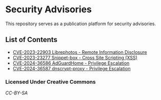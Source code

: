 # Security Advisories

This repository serves as a publication platform for security advisories.

## List of Contents
- [CVE-2023-22903 Librephotos - Remote Information Disclosure](https://raw.githubusercontent.com/go-compile/security-advisories/master/CVE-2023-22903.pdf)
- [CVE-2023-23277 Snippet-box - Cross Site Scripting (XSS)](https://raw.githubusercontent.com/go-compile/security-advisories/master/CVE-2023-23277.pdf)
- [CVE-2024-36586 AdGuardHome - Privilege Escalation](https://raw.githubusercontent.com/go-compile/security-advisories/master/CVE-2024-36586.pdf)
- [CVE-2024-36587 dnscrypt-proxy - Privilege Escalation](https://raw.githubusercontent.com/go-compile/security-advisories/master/CVE-2024-36587.pdf)

### Licensed Under Creative Commons
*CC-BY-SA*
